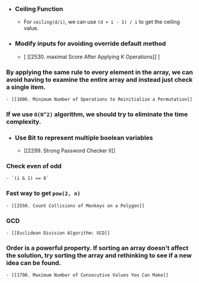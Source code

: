 - ### Ceiling Function
	- For `ceiling(d/i)`, we can use `(d + i - 1) / i` to get the ceiling value.
- ### Modify inputs for avoiding override default method
	- [ [[2530. maximal Score After Applying K Operations]] ]
### By applying the same rule to every element in the array, we can avoid having to examine the entire array and instead just check a single item.
	- [[1806. Minimum Number of Operations to Reinitialize a Permutation]]
### If we use `O(N^2)` algorithm, we should try to eliminate the time complexity.
- ### Use Bit to represent multiple boolean variables
	- [[2299. Strong Password Checker II]]
### Check even of odd
	- `(i & 1) == 0`
### Fast way to get `pow(2, n)`
	- [[2550. Count Collisions of Monkeys on a Polygon]]
### GCD
	- [[Euclidean Division Algorithm: GCD]]
### Order is a powerful property. If sorting an array doesn't affect the solution, try sorting the array and rethinking to see if a new idea can be found.
	- [[1798. Maximum Number of Consecutive Values You Can Make]]